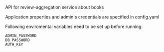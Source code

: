 API for review-aggregation service about books

Application properties and admin's credentials are specified in config.yaml

Following enviromental variables need to be set up before running:

    ADMIN_PASSWORD
    DB_PASSWORD
    AUTH_KEY
